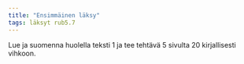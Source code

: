 ```yaml
---
title: "Ensimmäinen läksy"
tags: läksyt rub5.7
---
```


Lue ja suomenna huolella teksti 1 ja tee tehtävä 5 sivulta 20 kirjallisesti vihkoon.